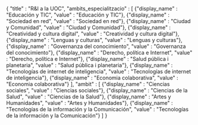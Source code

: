 {
	"title" : "R&I a la UOC",
	"ambits_especialitzacio" : [
		{"display_name" : "Educación y TIC", "value" : "Educación y TIC"},
		{"display_name" : "Sociedad en red", "value" : "Sociedad en red"},
		{"display_name" : "Ciudad y Comunidad", "value" : "Ciudad y Comunidad"},
		{"display_name" : "Creatividad y cultura digital", "value" : "Creatividad y cultura digital"},
		{"display_name" : "Lenguas y culturas", "value" : "Lenguas y culturas"},
		{"display_name" : "Governanza del conocimiento", "value" : "Governanza del conocimiento"},
		{"display_name" : "Derecho, política e Internet", "value" : "Derecho, política e Internet"},
		{"display_name" : "Salud pública i planetaria", "value" : "Salud pública i planetaria"},
		{"display_name" : "Tecnologías de internet de inteligencia", "value" : "Tecnologías de internet de inteligencia"},
		{"display_name" : "Economia colaborativa", "value" : "Economia colaborativa"}
	], 
	"ambit" : [
		{"display_name" : "Ciencias sociales", "value" : "Ciencias sociales"},
		{"display_name" : "Ciencias de la Salud", "value" : "Ciencias de la Salud"},
		{"display_name" : "Artes y Humanidades", "value" : "Artes y Humanidades"},
		{"display_name" : "Tecnologías de la información y la Comunicación", "value" : "Tecnologías de la información y la Comunicación"}
	]
}